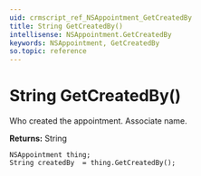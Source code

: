 ```yaml
---
uid: crmscript_ref_NSAppointment_GetCreatedBy
title: String GetCreatedBy()
intellisense: NSAppointment.GetCreatedBy
keywords: NSAppointment, GetCreatedBy
so.topic: reference
---
```


# String GetCreatedBy()

Who created the appointment. Associate name.

**Returns:** String

```crmscript
NSAppointment thing;
String createdBy  = thing.GetCreatedBy();
```

